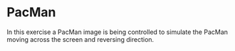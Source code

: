 # PacMan
In this exercise a PacMan image is being controlled to simulate the PacMan moving across the screen and reversing direction.
